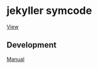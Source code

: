# jekyller symcode #

[View](https://hanovruslan.github.io/bankimeet-saint-teamlead)

## Development ##

[Manual](./README-manual.md)

